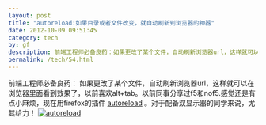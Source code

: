 ```yaml
---
layout: post
title: "autoreload:如果目录或者文件改变，就自动刷新到浏览器的神器"
date: 2012-10-09 09:51:45
category: tech
by: gf
description: 前端工程师必备良药：如果更改了某个文件，自动刷新浏览器url，这样就可以在浏览器里面看到效果了，以前喜欢alt+tab。以前同事分享过f5和nof5.感觉还是有点小麻烦，现在用firefox的
permalink: /tech/54.html
---
```

前端工程师必备良药：
如果更改了某个文件，自动刷新浏览器url，这样就可以在浏览器里面看到效果了，以前喜欢alt+tab。以前同事分享过f5和nof5.感觉还是有点小麻烦，现在用firefox的插件 [autoreload][] 。对于配备双显示器的同学来说，尤其给力！ [![autoreload][autoreload 1]][autoreload_autoreload 1]


[autoreload]: https://addons.mozilla.org/en-US/firefox/addon/auto-reload/
[autoreload 1]: http://www.gfzj.us/gfzjus_blog/tech/2014-10-22/1cc7671d71cfd621ae3b894f52f3de12.png
[autoreload_autoreload 1]: http://gfzj-wordpress.stor.sinaapp.com/uploads/2012/10/Screenshot-10092012-101810-AM.png